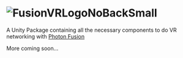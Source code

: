# ![FusionVRLogoNoBackSmall](https://github.com/fchb1239/FusionVR/assets/29258204/1456e64a-2dc9-495d-b813-dbbb6c33cd95)
A Unity Package containing all the necessary components to do VR networking with [Photon Fusion](https://photonengine.com)

More coming soon...
